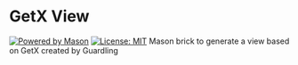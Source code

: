 # GetX View

[![Powered by Mason](https://img.shields.io/endpoint?url=https%3A%2F%2Ftinyurl.com%2Fmason-badge)](https://github.com/felangel/mason)  [![License: MIT][license_badge]][license_link]
Mason brick to generate a view based on GetX created by Guardling


[license_badge]: https://img.shields.io/badge/license-MIT-blue.svg
[license_link]: https://opensource.org/licenses/MIT

